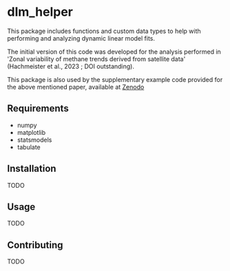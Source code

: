 # dlm_helper
This package includes functions and custom data types to help with performing and analyzing dynamic linear model fits. 

The initial version of this code was developed for the analysis performed in 'Zonal variability of methane trends derived from satellite data' (Hachmeister et al., 2023 ; DOI outstanding).

This package is also used by the supplementary example code provided for the above mentioned paper, available at [Zenodo](http://www.doi.org/10.5281/zenodo.8178927)


## Requirements

- numpy
- matplotlib
- statsmodels
- tabulate

## Installation

TODO

## Usage

TODO

## Contributing

TODO

